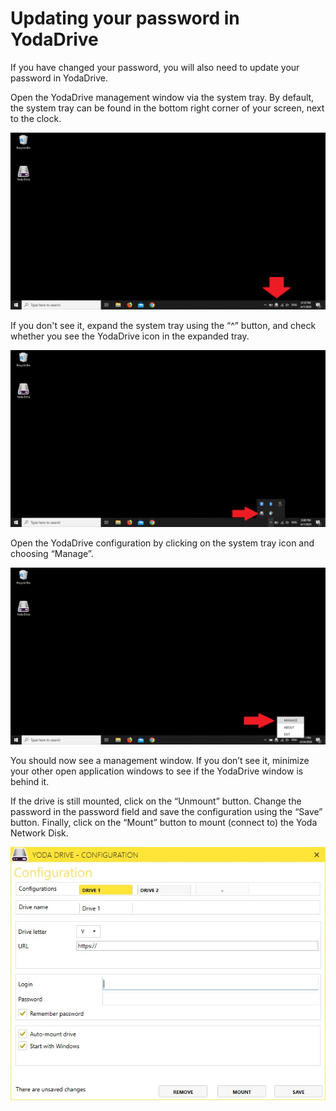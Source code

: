 # Updating your password in YodaDrive

If you have changed your password, you will also need to update your password in YodaDrive.

Open the YodaDrive management window via the system tray.
By default, the system tray can be found in the bottom right corner of your screen, next to the clock.

![alt text](screenshots/systemtray-yodadrive-a.png "YodaDrive system tray icon")

If you don't see it, expand the system tray using the &ldquo;^&rdquo; button, and check whether you see the YodaDrive icon in the expanded
tray.

![alt text](screenshots/systemtray-yodadrive-expanded-a.png "YodaDrive system tray icon in expanded system tray")

Open the YodaDrive configuration by clicking on the system tray icon and choosing &ldquo;Manage&rdquo;.

![alt text](screenshots/yodadrive-manage-a.png "Screenshot: opening the YodaDrive management window")

You should now see a management
window. If you don’t see it, minimize your other open application windows to see if the YodaDrive window is behind it.

If the drive is still mounted, click on the &ldquo;Unmount&rdquo; button. Change the password in the password field
and save the configuration using the &ldquo;Save&rdquo; button. Finally, click on the &ldquo;Mount&rdquo; button to mount (connect to)
the Yoda Network Disk.

![alt text](screenshots/yodadrive-manage-window.jpg "YodaDrive Manage Window")
